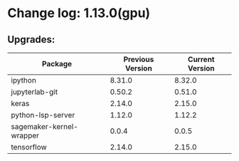 # Change log: 1.13.0(gpu)

## Upgrades: 

Package | Previous Version | Current Version
---|---|---
ipython|8.31.0|8.32.0
jupyterlab-git|0.50.2|0.51.0
keras|2.14.0|2.15.0
python-lsp-server|1.12.0|1.12.2
sagemaker-kernel-wrapper|0.0.4|0.0.5
tensorflow|2.14.0|2.15.0
